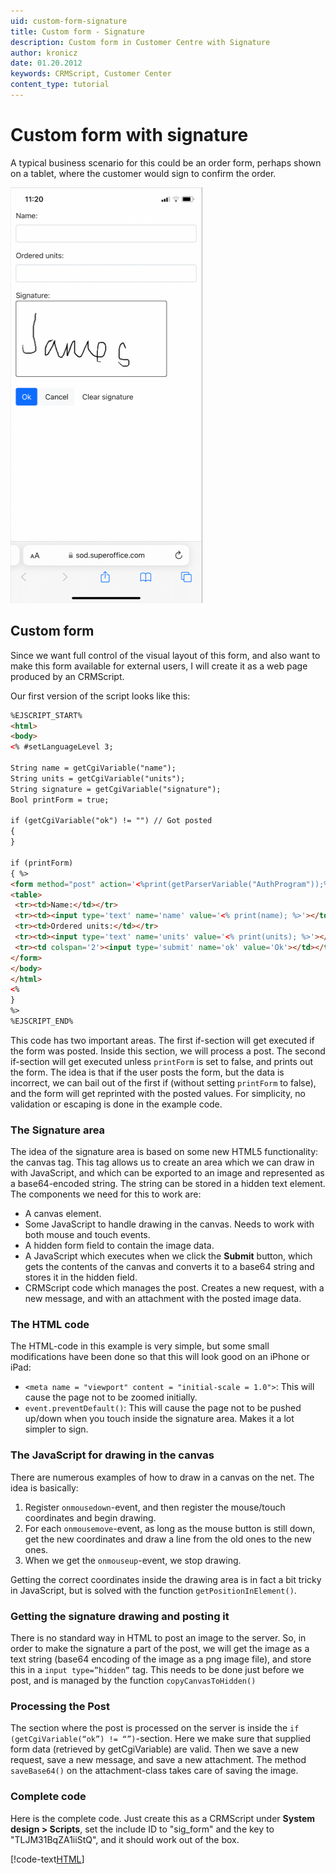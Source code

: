 ```yaml
---
uid: custom-form-signature
title: Custom form - Signature
description: Custom form in Customer Centre with Signature
author: kronicz
date: 01.20.2012
keywords: CRMScript, Customer Center
content_type: tutorial
---
```


# Custom form with signature

A typical business scenario for this could be an order form, perhaps shown on a tablet, where the customer would sign to confirm the order.

![Custom form with signature -screenshot][img1]

## Custom form

Since we want full control of the visual layout of this form, and also want to make this form available for external users, I will create it as a web page produced by an CRMScript.

Our first version of the script looks like this:

```html
%EJSCRIPT_START%
<html>
<body>
<% #setLanguageLevel 3;

String name = getCgiVariable("name");
String units = getCgiVariable("units");
String signature = getCgiVariable("signature");
Bool printForm = true;

if (getCgiVariable("ok") != "") // Got posted
{
}

if (printForm)
{ %>
<form method="post" action='<%print(getParserVariable("AuthProgram"));%>&action=safeParse&includeId=sig_form&key=TLJM31BqZA1iiStQ'>
<table>
 <tr><td>Name:</td></tr>
 <tr><td><input type='text' name='name' value='<% print(name); %>'></td></tr> 
 <tr><td>Ordered units:</td></tr>
 <tr><td><input type='text' name='units' value='<% print(units); %>'></td></tr>
 <tr><td colspan='2'><input type='submit' name='ok' value='Ok'></td></tr>
</form>
</body>
</html>
<%
}
%>
%EJSCRIPT_END%
```

This code has two important areas. The first if-section will get executed if the form was posted. Inside this section, we will process a post. The second if-section will get executed unless `printForm` is set to false, and prints out the form. The idea is that if the user posts the form, but the data is incorrect, we can bail out of the first if (without setting `printForm` to false), and the form will get reprinted with the posted values. For simplicity, no validation or escaping is done in the example code.

### The Signature area

The idea of the signature area is based on some new HTML5 functionality: the canvas tag. This tag allows us to create an area which we can draw in with JavaScript, and which can be exported to an image and represented as a base64-encoded string. The string can be stored in a hidden text element. The components we need for this to work are:

* A canvas element.
* Some JavaScript to handle drawing in the canvas. Needs to work with both mouse and touch events.
* A hidden form field to contain the image data.
* A JavaScript which executes when we click the **Submit** button, which gets the contents of the canvas and converts it to a base64 string and stores it in the hidden field.
* CRMScript code which manages the post. Creates a new request, with a new message, and with an attachment with the posted image data.

### The HTML code

The HTML-code in this example is very simple, but some small modifications have been done so that this will look good on an iPhone or iPad:

* `<meta name = "viewport" content = "initial-scale = 1.0">`: This will cause the page not to be zoomed initially.
* `event.preventDefault()`: This will cause the page not to be pushed up/down when you touch inside the signature area. Makes it a lot simpler to sign.

### The JavaScript for drawing in the canvas

There are numerous examples of how to draw in a canvas on the net. The idea is basically:

1. Register `onmousedown`-event, and then register the mouse/touch coordinates and begin drawing.
2. For each `onmousemove`-event, as long as the mouse button is still down, get the new coordinates and draw a line from the old ones to the new ones.
3. When we get the `onmouseup`-event, we stop drawing.

Getting the correct coordinates inside the drawing area is in fact a bit tricky in JavaScript, but is solved with the function `getPositionInElement()`.

### Getting the signature drawing and posting it

There is no standard way in HTML to post an image to the server. So, in order to make the signature a part of the post, we will get the image as a text string (base64 encoding of the image as a png image file), and store this in a `input type=”hidden”` tag. This needs to be done just before we post, and is managed by the function `copyCanvasToHidden()`

### Processing the Post

The section where the post is processed on the server is inside the `if (getCgiVariable(“ok”) != “”)`-section. Here we make sure that supplied form data (retrieved by getCgiVariable) are valid. Then we save a new request, save a new message, and save a new attachment. The method `saveBase64()` on the attachment-class takes care of saving the image.

### Complete code

Here is the complete code. Just create this as a CRMScript under **System design > Scripts**, set the include ID to "sig_form" and the key to "TLJM31BqZA1iiStQ", and it should work out of the box.

[!code-text[HTML](includes/custom-form.html)]

<!-- Referenced image -->
[img1]: media/image011.png
